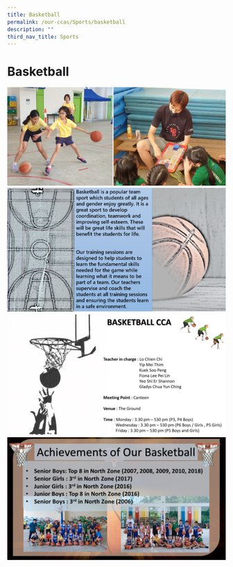 ```yaml
---
title: Basketball
permalink: /our-ccas/Sports/basketball
description: ""
third_nav_title: Sports
---
```

# Basketball 

![](/images/basketball%203.png)
![](/images/basketball%201.png)
![](/images/basketball%202.png)
![](/images/Basketball%2002.jpg)